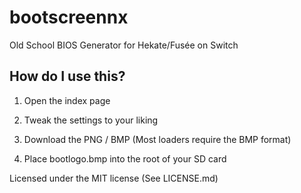 # bootscreennx
Old School BIOS Generator for Hekate/Fusée on Switch

## How do I use this?

1. Open the index page

2. Tweak the settings to your liking

3. Download the PNG / BMP (Most loaders require the BMP format)

4. Place bootlogo.bmp into the root of your SD card

Licensed under the MIT license (See LICENSE.md)
